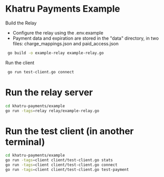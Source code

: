 # Khatru Payments Example

Build the Relay

- Configure the relay using the .env.example
- Payment data and expiration are stored in the "data" directory, in two files: charge_mappings.json and paid_access.json

```sh
 go build -o example-relay example-relay.go
```

Run the client 
```sh
 go run test-client.go connect
 ```
 
 # Run the relay server

```sh
cd khatru-payments/example
go run -tags=relay relay/example-relay.go
```

# Run the test client (in another terminal)

```sh
cd khatru-payments/example  
go run -tags=client client/test-client.go stats
go run -tags=client client/test-client.go connect
go run -tags=client client/test-client.go test-payment
```
